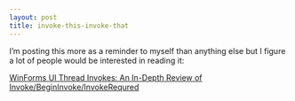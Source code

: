 ```yaml
---
layout: post
title: invoke-this-invoke-that
---
```

I’m posting this more as a reminder to myself than anything else but I
figure a lot of people would be interested in reading it:

[WinForms UI Thread Invokes: An In-Depth Review of
Invoke/BeginInvoke/InvokeRequred](http://weblogs.asp.net/justin_rogers/articles/126345.aspx)

 
